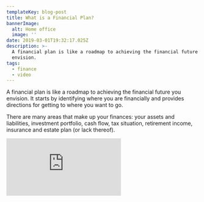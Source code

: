 ```yaml
---
templateKey: blog-post
title: What is a Financial Plan?
bannerImage:
  alt: Home office
  image: ''
date: 2019-03-01T19:32:17.025Z
description: >-
  A financial plan is like a roadmap to achieving the financial future you
  envision.
tags:
  - finance
  - video
---
```

A financial plan is like a roadmap to achieving the financial future you envision. It starts by identifying where you are financially and provides directions for getting to where you want to go. 

There are many areas that make up your finances: your assets and liabilities, investment portfolio, cash flow, tax situation, retirement income, insurance and estate plan (or lack thereof).

<iframe class="FlexEmbed-content" src="https://player.vimeo.com/video/231943397" allowfullscreen="" frameborder="0"></iframe>
